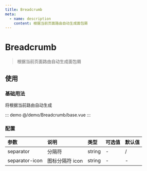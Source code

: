 ```yaml
---
title: Breadcrumb
meta:
  - name: description
    content: 根据当前页面路由自动生成面包屑
---
```


# Breadcrumb

> 根据当前页面路由自动生成面包屑

## 使用

### 基础用法

将根据当前路由自动生成

::: demo
@/demo/Breadcrumb/base.vue
:::

### 配置

| 参数           | 说明            | 类型   | 可选值 | 默认值 |
| :------------- | :-------------- | :----- | :----- | :----- |
| separator      | 分隔符          | string | -      | /      |
| separator-icon | 图标分隔符 icon | string | -      | -      |
